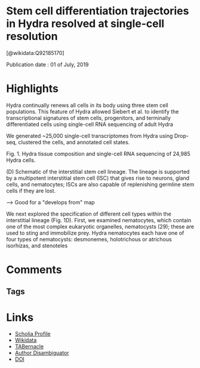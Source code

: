 
Stem cell differentiation trajectories in Hydra resolved at single-cell resolution
==================================================================================
  
  [@wikidata:Q92185170]  
  
Publication date : 01 of July, 2019  

# Highlights
Hydra continually renews all cells in its body using three stem cell populations. This feature of Hydra allowed Siebert et al. to identify the transcriptional signatures of stem cells, progenitors, and terminally differentiated cells using single-cell RNA sequencing of adult Hydra

We generated ~25,000 single-cell transcriptomes from Hydra using Drop-seq, clustered the cells, and annotated cell states. 

Fig. 1. Hydra tissue composition and
single-cell RNA sequencing of 24,985
Hydra cells.


(D) Schematic
of the interstitial stem cell lineage. The lineage is
supported by a multipotent interstitial stem
cell (ISC) that gives rise to neurons, gland cells,
and nematocytes; ISCs are also capable of
replenishing germline stem cells if they are lost.

--> Good for a "develops from" map 

We next explored the specification of different
cell types within the interstitial lineage (Fig. 1D).
First, we examined nematocytes, which contain
one of the most complex eukaryotic organelles,
nematocysts (29); these are used to sting and
immobilize prey. Hydra nematocytes each have
one of four types of nematocysts: desmonemes,
holotrichous or atrichous isorhizas, and stenoteles



# Comments

## Tags

# Links
  
 * [Scholia Profile](https://scholia.toolforge.org/work/Q92185170)  
 * [Wikidata](https://www.wikidata.org/wiki/Q92185170)  
 * [TABernacle](https://tabernacle.toolforge.org/?#/tab/manual/Q92185170/P921%3BP4510)  
 * [Author Disambiguator](https://author-disambiguator.toolforge.org/work_item_oauth.php?id=Q92185170&batch_id=&match=1&author_list_id=&doit=Get+author+links+for+work)  
 * [DOI](https://doi.org/10.1126/SCIENCE.AAV9314)  

